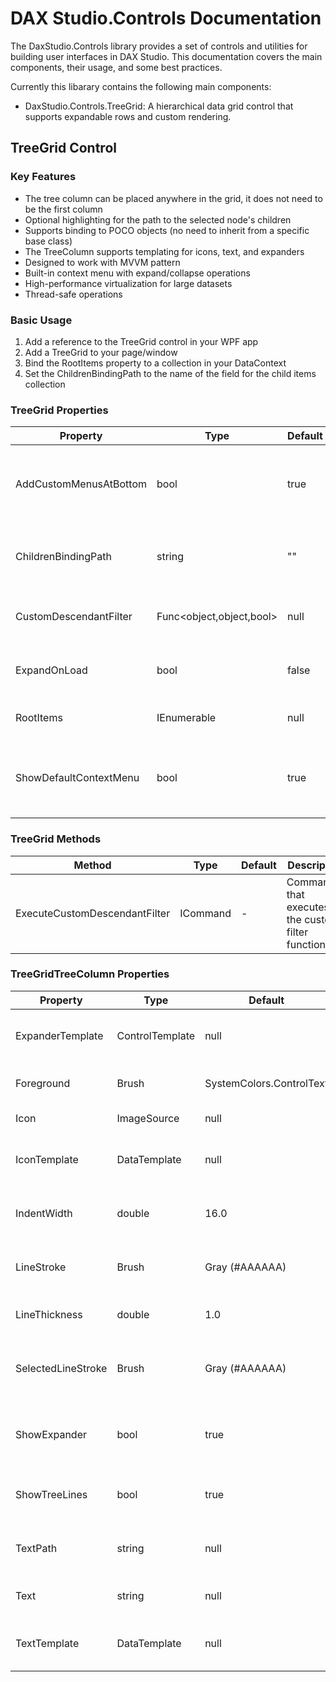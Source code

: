 # DAX Studio.Controls Documentation

The DaxStudio.Controls library provides a set of controls and utilities for building user interfaces in DAX Studio. This documentation covers the main components, their usage, and some best practices.

Currently this libarary contains the following main components:

* DaxStudio.Controls.TreeGrid: A hierarchical data grid control that supports expandable rows and custom rendering.

## TreeGrid Control

### Key Features

* The tree column can be placed anywhere in the grid, it does not need to be the first column
* Optional highlighting for the path to the selected node's children
* Supports binding to POCO objects (no need to inherit from a specific base class)
* The TreeColumn supports templating for icons, text, and expanders
* Designed to work with MVVM pattern
* Built-in context menu with expand/collapse operations
* High-performance virtualization for large datasets
* Thread-safe operations

### Basic Usage

1. Add a reference to the TreeGrid control in your WPF app
2. Add a TreeGrid to your page/window
3. Bind the RootItems property to a collection in your DataContext
4. Set the ChildrenBindingPath to the name of the field for the child items collection


### TreeGrid Properties

| Property | Type | Default | Description |
|---|---|---|---|
| AddCustomMenusAtBottom | bool | true | Controls whether custom menu items appear at the bottom or top of context menu |
| ChildrenBindingPath | string | "" | The path to the property containing child items (e.g., "Children") |
| CustomDescendantFilter | Func<object,object,bool> | null | Custom filter predicate for tree filtering operations |
| ExpandOnLoad | bool | false | Whether to expand all nodes when the control loads |
| RootItems | IEnumerable | null | The root-level items to display in the hierarchy |
| ShowDefaultContextMenu | bool | true | Shows/hides the built-in context menu with expand/collapse options |

### TreeGrid Methods

| Method | Type | Default | Description |
|---|---|---|---|
| ExecuteCustomDescendantFilter | ICommand | - | Command that executes the custom filter functionality |

### TreeGridTreeColumn Properties

| Property | Type | Default | Description |
|---|---|---|---|
| ExpanderTemplate | ControlTemplate | null | Custom template for the expand/collapse button |
| Foreground | Brush | SystemColors.ControlText | Text color for the tree cell content | 
| Icon | ImageSource | null | Icon to display in the tree cell |
| IconTemplate | DataTemplate | null | Custom template for displaying icon content |
| IndentWidth | double | 16.0 | The width in pixels for each level of indentation |
| LineStroke | Brush | Gray (#AAAAAA) | Sets the color of the brush used to draw the tree lines |
| LineThickness | double | 1.0 | Sets the thickness of the tree lines |
| SelectedLineStroke | Brush | Gray (#AAAAAA) | Sets the color for the tree line to the children of the currently selected row |
| ShowExpander | bool | true | Controls the visibility of the expander control in the tree |
| ShowTreeLines | bool | true | Controls whether to display the tree lines |
| TextPath | string | null | Path to the property for text content (e.g., "Data.Name") |
| Text | string | null | Static text content for the tree cell |
| TextTemplate | DataTemplate | null | Custom template for displaying text content |